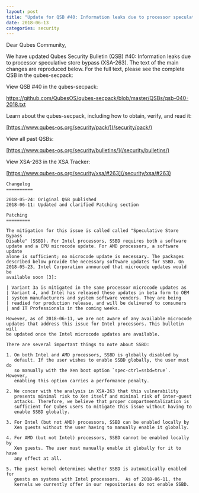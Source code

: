 ```yaml
---
layout: post
title: "Update for QSB #40: Information leaks due to processor speculative store bypass (XSA-263)"
date: 2018-06-13
categories: security
---
```


Dear Qubes Community,

We have updated Qubes Security Bulletin (QSB) #40: Information leaks due
to processor speculative store bypass (XSA-263). The text of the main
changes are reproduced below. For the full text, please see the complete
QSB in the qubes-secpack:

View QSB #40 in the qubes-secpack:

<https://github.com/QubesOS/qubes-secpack/blob/master/QSBs/qsb-040-2018.txt>

Learn about the qubes-secpack, including how to obtain, verify, and read
it:

[https://www.qubes-os.org/security/pack/](/security/pack/)

View all past QSBs:

[https://www.qubes-os.org/security/bulletins/](/security/bulletins/)

View XSA-263 in the XSA Tracker:

[https://www.qubes-os.org/security/xsa/#263](/security/xsa/#263)

```
Changelog
==========

2018-05-24: Original QSB published
2018-06-11: Updated and clarified Patching section

Patching
=========

The mitigation for this issue is called called "Speculative Store Bypass
Disable" (SSBD). For Intel processors, SSBD requires both a software
update and a CPU microcode update. For AMD processors, a software update
alone is sufficient; no microcode update is necessary. The packages
described below provide the necessary software updates for SSBD. On
2018-05-23, Intel Corporation announced that microcode updates would be
available soon [3]:

| Variant 3a is mitigated in the same processor microcode updates as
| Variant 4, and Intel has released these updates in beta form to OEM
| system manufacturers and system software vendors. They are being
| readied for production release, and will be delivered to consumers
| and IT Professionals in the coming weeks.

However, as of 2018-06-11, we are not aware of any available microcode
updates that address this issue for Intel processors. This bulletin will
be updated once the Intel microcode updates are available.

There are several important things to note about SSBD:

1. On both Intel and AMD processors, SSBD is globally disabled by
   default. If the user wishes to enable SSBD globally, the user must do
   so manually with the Xen boot option `spec-ctrl=ssbd=true`. However,
   enabling this option carries a performance penalty.

2. We concur with the analysis in XSA-263 that this vulnerability
   presents minimal risk to Xen itself and minimal risk of inter-guest
   attacks. Therefore, we believe that proper compartmentalization is
   sufficient for Qubes users to mitigate this issue without having to
   enable SSBD globally.

3. For Intel (but not AMD) processors, SSBD can be enabled locally by
   Xen guests without the user having to manually enable it globally.

4. For AMD (but not Intel) processors, SSBD cannot be enabled locally by
   Xen guests. The user must manually enable it globally for it to have
   any effect at all.

5. The guest kernel determines whether SSBD is automatically enabled for
   guests on systems with Intel processors.  As of 2018-06-11, the
   kernels we currently offer in our repositories do not enable SSBD.
```

